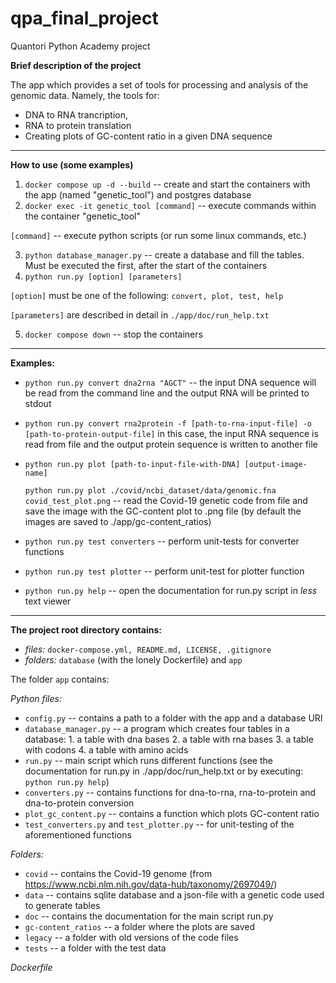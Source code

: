 # qpa_final_project
Quantori Python Academy project

**Brief description of the project**

The app which provides a set of tools for processing and analysis of the genomic data.
Namely, the tools for:

* DNA to RNA trancription, 
* RNA to protein translation
* Creating plots of GC-content ratio in a given DNA sequence

---

**How to use (some examples)**

1. `docker compose up -d --build`  -- create and start the containers with the app (named "genetic_tool") and postgres database
2. `docker exec -it genetic_tool [command]` -- execute commands within the container "genetic_tool"

`[command]` -- execute python scripts (or run some linux commands, etc.) 

3. `python database_manager.py` -- create a database and fill the tables. Must be executed the first, after the start of the containers 
4. `python run.py [option] [parameters]`

`[option]` must be one of the following: `convert, plot, test, help`

`[parameters]` are described in detail in `./app/doc/run_help.txt`

5. `docker compose down` -- stop the containers

---

**Examples:**

* `python run.py convert dna2rna "AGCT"` -- the input DNA sequence will be read from the command line
                                                  and the output RNA will be printed to stdout

* `python run.py convert rna2protein -f [path-to-rna-input-file] -o [path-to-protein-output-file]`
   in this case, the input RNA sequence is read from file and the output protein sequence is written to another file                                     

* `python run.py plot [path-to-input-file-with-DNA] [output-image-name]`

  `python run.py plot ./covid/ncbi_dataset/data/genomic.fna covid_test_plot.png` -- read the Covid-19 genetic code
    from file and save the image with the GC-content plot to .png file (by default the images are saved to ./app/gc-content_ratios) 

* `python run.py test converters` -- perform unit-tests for converter functions

* `python run.py test plotter` -- perform unit-test for plotter function

* `python run.py help` -- open the documentation for run.py script in *less* text viewer

---

**The project root directory contains:** 
* *files:* `docker-compose.yml, README.md, LICENSE, .gitignore` 
* *folders:* `database` (with the lonely Dockerfile) and `app`

The folder `app` contains:

*Python files:*    

* `config.py` -- contains a path to a folder with the app and a database URI
* `database_manager.py` -- a program which creates four tables in a database:
                             1. a table with dna bases
                             2. a table with rna bases
                             3. a table with codons
                             4. a table with amino acids
* `run.py` -- main script which runs different functions (see the documentation
                for run.py in ./app/doc/run_help.txt or by executing:
                `python run.py help`)
* `converters.py` -- contains functions for dna-to-rna, rna-to-protein and dna-to-protein
                       conversion
* `plot_gc_content.py` -- contains a function which plots GC-content ratio
* `test_converters.py` and `test_plotter.py` -- for unit-testing of the aforementioned functions

*Folders:*

* `covid` -- contains the Covid-19 genome (from https://www.ncbi.nlm.nih.gov/data-hub/taxonomy/2697049/)
* `data` -- contains sqlite database and a json-file with a genetic code used to generate tables 
* `doc` -- contains the documentation for the main script run.py
* `gc-content_ratios` -- a folder where the plots are saved
* `legacy` -- a folder with old versions of the code files
* `tests` -- a folder with the test data 

*Dockerfile*
